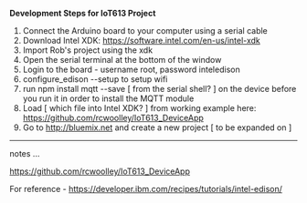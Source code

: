 **Development Steps for IoT613 Project**

1. Connect the Arduino board to your computer using a serial cable
2. Download Intel XDK: https://software.intel.com/en-us/intel-xdk
3. Import Rob's project using the xdk
4. Open the serial terminal at the bottom of the window
5. Login to the board - username root, password inteledison
6. configure_edison --setup to setup wifi
7. run npm install mqtt --save [ from the serial shell? ] on the device before you run it in order to install the MQTT module
8. Load [ which file into Intel XDK? ] from working example here: https://github.com/rcwoolley/IoT613_DeviceApp
9. Go to http://bluemix.net and create a new project [ to be expanded on ]

- - - - - - - 

notes ...

https://github.com/rcwoolley/IoT613_DeviceApp

For reference - https://developer.ibm.com/recipes/tutorials/intel-edison/